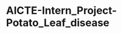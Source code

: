 # AICTE-Intern_Project-Potato_Leaf_disease

<!-- Describe about the project >

<!-- How to execute the project >
